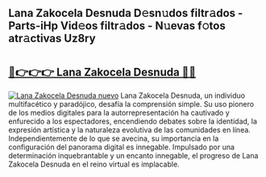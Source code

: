 ## Lana Zakocela Desnuda D𝚎sn𝚞dos filtr𝚊dos - Parts-iHp Vid𝚎os filtr𝚊dos - N𝚞evas f𝚘tos atr𝚊ctivas Uz8ry

# <h2><a href="http://mb4p2lf.tromn.icu/?c=Lana+Zakocela+Desnuda">🔗👉👉👉 Lana Zakocela Desnuda 🔗🔗</a></h2>

[![Lana Zakocela Desnuda nuevo](https://i.imgur.com/pEAQMta.gif)](http://mb4p2lf.tromn.icu/?c=Lana+Zakocela+Desnuda)
Lana Zakocela Desnuda, un individuo multifacético y paradójico, desafía la comprensión simple. Su uso pionero de los medios digitales para la autorrepresentación ha cautivado y enfurecido a los espectadores, encendiendo debates sobre la identidad, la expresión artística y la naturaleza evolutiva de las comunidades en línea. Independientemente de lo que se avecina, su importancia en la configuración del panorama digital es innegable. Impulsado por una determinación inquebrantable y un encanto innegable, el progreso de Lana Zakocela Desnuda en el reino virtual es implacable.
